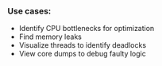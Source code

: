 ### Use cases:
 * Identify CPU bottlenecks for optimization
 * Find memory leaks
 * Visualize threads to identify deadlocks
 * View core dumps to debug faulty logic

